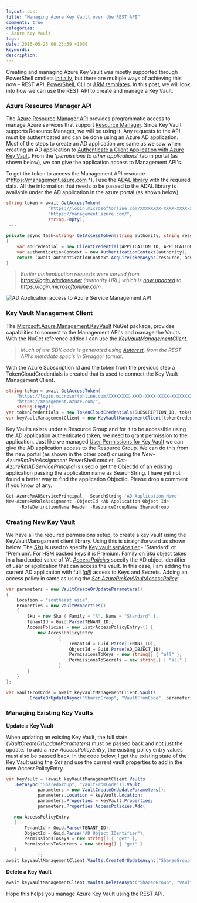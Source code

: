 ```yaml
---
layout: post
title: "Managing Azure Key Vault over the REST API"
comments: true
categories: 
- Azure Key Vault
tags: 
date: 2016-05-25 06:23:39 +1000
keywords: 
description: 
---
```


Creating and managing Azure Key Vault was mostly supported through PowerShell cmdlets [initially](http://www.rahulpnath.com/blog/getting-started-with-azure-key-vault/), but there are multiple ways of achieving this now - REST API, [PowerShell](http://www.rahulpnath.com/blog/how-the-deprecation-of-switch-azuremode-affects-azure-key-vault/), CLI or [ARM templates](http://www.rahulpnath.com/blog/managing-azure-key-vaults-using-azure-resource-manager-arm-templates/). In this post, we will look into how we can use the REST API to create and manage a Key Vault.

### Azure Resource Manager API ###

The [Azure Resource Manager API](https://msdn.microsoft.com/en-AU/library/azure/dn790568.aspx) provides programmatic access to manage Azure services that support [Resource Manager](https://azure.microsoft.com/en-us/documentation/articles/resource-group-overview/). Since Key Vault supports Resource Manager, we will be using it. Any requests to the API must be authenticated and can be done using an Azure AD application. Most of the steps to create an AD application are same as we saw when creating an AD application to [Authenticate a Client Application with Azure Key Vault](http://www.rahulpnath.com/blog/authenticating-a-client-application-with-azure-key-vault/). From the '*permissions to other applications*' tab in portal (as shown below), we can give the application access to Management API's. 

To get the token to access the Management API resource (*https://management.azure.com *), I use the [ADAL library](https://www.nuget.org/packages/Microsoft.IdentityModel.Clients.ActiveDirectory) with the required data. All the information that needs to be passed to the ADAL library is available under the AD application in the azure portal (as shown below).   

``` csharp
string token = await GetAccessToken(
                "https://login.microsoftonline.com/XXXXXXXX-XXXX-XXXX-XXXX-XXXXXXXXXXXX",
                "https://management.azure.com/",
                string.Empty);
 ...
                
private async Task<string> GetAccessToken(string authority, string resource, string scope)
{
    var adCredential = new ClientCredential(APPLICATION_ID, APPLICATION_SECRET);
    var authenticationContext = new AuthenticationContext(authority);
    return (await authenticationContext.AcquireTokenAsync(resource, adCredential)).AccessToken;
}
```

> *Earlier authentication requests were served from https://login.windows.net (authority URL) which is [now updated](https://blogs.technet.microsoft.com/ad/2015/03/06/simplifying-our-azure-ad-authentication-flows/) to https://login.microsoftonline.com .*


<img src="{{site.images_root}}\service_management_adAccess.png" class="center" alt="AD Application access to Azure Service Management API">

### Key Vault Management Client ###

The [Microsoft.Azure.Management.KeyVault](https://www.nuget.org/packages/Microsoft.Azure.Management.KeyVault/) NuGet package, provides capabilities to connect to the Management API's and manage the Vaults. With the NuGet reference added I can use the *[KeyVaultManagementClient](https://github.com/Azure/azure-sdk-for-net/blob/master/src/ResourceManagement/KeyVaultManagement/KeyVaultManagement/Generated/KeyVaultManagementClient.cs)*.

> *Much of the SDK code is generated  using [Autorest](https://github.com/azure/autorest), from the REST API's metadata spec's in Swagger format.*

With the Azure Subscription Id and the token from the previous step a TokenCloudCredentials is created that is used to connect the Key Vault Management Client.

``` csharp
string token = await GetAccessToken(
    "https://login.microsoftonline.com/XXXXXXXX-XXXX-XXXX-XXXX-XXXXXXXXXXXX",
    "https://management.azure.com/",
    string.Empty);
var tokenCredentials = new TokenCloudCredentials(SUBSCRIPTION_ID, token);
var keyVaultManagementClient = new KeyVaultManagementClient(tokenCredentials);
```

Key Vaults exists under a Resource Group and for it to be accessible using the AD application authenticated token, we need to grant permission to the application. Just like we managed [User Permissions for Key Vault](http://www.rahulpnath.com/blog/managing-user-permissions-for-key-vault/) we can give the AD application access to the Resource Group. We can do this from the new portal (as shown in the other post) or using the *New-AzureRmRoleAssignment* PowerShell cmdlet. *Get-AzureRmADServicePrincipal* is used o get the ObjectId of an existing application passing the application name as SearchString. I have yet not found a better way to find the application ObjectId. Please drop a comment if you know of any.


```powershell
Get-AzureRmADServicePrincipal  -SearchString 'AD Application Name'
New-AzureRmRoleAssignment -ObjectId <AD Application Object Id>
     -RoleDefinitionName Reader -ResourceGroupName SharedGroup
``` 

### Creating New Key Vault ###

We have all the required permissions setup, to create a key vault using the KeyVaultManagament client library. Using this is straightforward as shown below. 
The *[Sku](https://github.com/Azure/azure-content/blob/master/articles/resource-manager-template-keyvault.md#sku)* is used to specify [Key vault service tier](https://azure.microsoft.com/en-us/pricing/details/key-vault/) - 'Standard' or 'Premium'. For HSM backed keys it is Premium. Family on Sku object takes in a hardcoded value of 'A'. *[AccessPolicies](https://github.com/Azure/azure-content/blob/master/articles/resource-manager-template-keyvault.md#propertiesaccesspolicies-object)* specify the AD object identifier of user or application that can access the vault. In this case, I am adding the current AD application with full ([*all*](https://github.com/Azure/azure-content/blob/master/articles/resource-manager-template-keyvault.md#propertiesaccesspoliciespermissions-object)) access to Keys and Secrets. Adding an access policy in same as using the [*Set-AzureRmKeyVaultAccessPolicy*](https://msdn.microsoft.com/en-us/library/mt603625.aspx).

``` csharp
var parameters = new VaultCreateOrUpdateParameters()
{
    Location = "southeast asia",
    Properties = new VaultProperties()
    {
        Sku = new Sku { Family = "A", Name = "Standard" },
        TenantId = Guid.Parse(TENANT_ID),
        AccessPolicies = new List<AccessPolicyEntry>() {
            new AccessPolicyEntry
                    {
                        TenantId = Guid.Parse(TENANT_ID),
                        ObjectId = Guid.Parse(AD_OBJECT_ID),
                        PermissionsToKeys = new string[] { "all" },
                        PermissionsToSecrets = new string[] { "all" }
                    }
        }
    }
};

var vaultFromCode = await keyVaultManagementClient.Vaults
        .CreateOrUpdateAsync("SharedGroup", "VaultFromCode", parameters);
```
### Managing Existing Key Vaults ###
**Update a Key Vault**

When updating an existing Key Vault, the full state (*VaultCreateOrUpdateParameters*) must be passed back and not just the update. To add a new *AccessPolicyEntry*, the existing policy entry values must also be passed back. In the code below, I get the existing state of the Key Vault using the *Get* and use the current vault properties to add in the new AccessPolicyEntry.
 
``` csharp
var keyVault = (await keyVaultManagementClient.Vaults
   .GetAsync("SharedGroup", "VaultFromCode")).Vault;
            parameters = new VaultCreateOrUpdateParameters();
            parameters.Location = keyVault.Location;
            parameters.Properties = keyVault.Properties;
            parameters.Properties.AccessPolicies.Add(

   new AccessPolicyEntry
   {
       TenantId = Guid.Parse(TENANT_ID),
       ObjectId = Guid.Parse("AD Object IDentifier"),
       PermissionsToKeys = new string[] { "get" },
       PermissionsToSecrets = new string[] { "get" }
   }
            );
await keyVaultManagementClient.Vaults.CreateOrUpdateAsync("SharedGroup", "VaultFromCode", parameters);
```

**Delete a Key Vault**
``` csharp
await keyVaultManagementClient.Vaults.DeleteAsync("SharedGroup", "VaultFromCode");
```

Hope this helps you manage Azure Key Vault using the REST API.